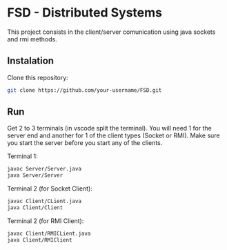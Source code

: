 # FSD - Distributed Systems

This project consists in the client/server comunication using java sockets and rmi methods.

## Instalation 

Clone this repository:

```bash
git clone https://github.com/your-username/FSD.git 
```

## Run

Get 2 to 3 terminals (in vscode split the terminal). You will need 1 for the server end and another for 1 of the client types (Socket or RMI).
Make sure you start the server before you start any of the clients.

Terminal 1:
```bash
javac Server/Server.java
java Server/Server
```

Terminal 2 (for Socket Client):
```bash
javac Client/CLient.java
java Client/Client
```

Terminal 2 (for RMI Client):
```bash
javac Client/RMICLient.java
java Client/RMIClient
```
